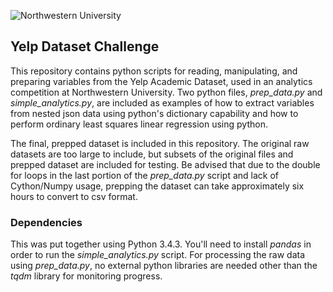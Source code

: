 ![Northwestern University](http://imgur.com/EfQ0qhf.png?1)

## Yelp Dataset Challenge

This repository contains python scripts for reading, manipulating, and preparing variables from the Yelp
Academic Dataset, used in an analytics competition at Northwestern University. Two python files,
*prep_data.py* and *simple_analytics.py*, are included as examples of how to extract variables from nested json
data using python's dictionary capability and how to perform ordinary least squares linear regression using python.

The final, prepped dataset is included in this repository. The original raw datasets are too large to include, but 
subsets of the original files and prepped dataset are included for testing. Be advised that due to the double for 
loops in the last portion of the *prep_data.py* script and lack of Cython/Numpy usage, prepping the dataset can 
take approximately six hours to convert to csv format.

### Dependencies

This was put together using Python 3.4.3. You'll need to install *pandas* in order to run the 
*simple_analytics.py* script. For processing the raw data using *prep_data.py*, no external python
libraries are needed other than the *tqdm* library for monitoring progress. 